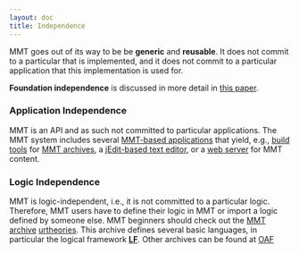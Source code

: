 ```yaml
---
layout: doc
title: Independence
---
```

MMT goes out of its way to be be **generic** and **reusable**. It does not commit to a particular that is implemented, and it does not commit to a particular application that this implementation is used for.

**Foundation independence** is discussed in more detail in [this paper](https://kwarc.info/people/frabe/Research/rabe_future_15.pdf).

### Application Independence

MMT is an API and as such not committed to particular applications.
The MMT system includes several [MMT-based applications](../applications/) that yield, e.g., [build tools](../archives/building) for [MMT archives](../archives), a [jEdit-based text editor](../applications/jedit), or a [web server](../applications/server) for MMT content.

### Logic Independence
MMT is logic-independent, i.e., it is not committed to a particular logic.
Therefore, MMT users have to define their logic in MMT or import a logic defined by someone else.
MMT beginners should check out the [MMT archive](../archives) [urtheories](https://gl.mathhub.info/MMT/urtheories). This archive defines several basic languages, in particular the logical framework [**LF**](https://en.wikipedia.org/wiki/Logical_framework#LF). Other archives can be found at [OAF](../archives/oaf)
